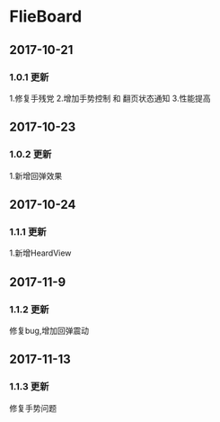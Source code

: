 # FlieBoard
## 2017-10-21 
### 1.0.1 更新 
1.修复手残党
2.增加手势控制 和 翻页状态通知
3.性能提高

## 2017-10-23
### 1.0.2 更新 
1.新增回弹效果

## 2017-10-24
### 1.1.1 更新 
1.新增HeardView

## 2017-11-9
### 1.1.2 更新 
修复bug,增加回弹震动

## 2017-11-13
### 1.1.3 更新 
修复手势问题
